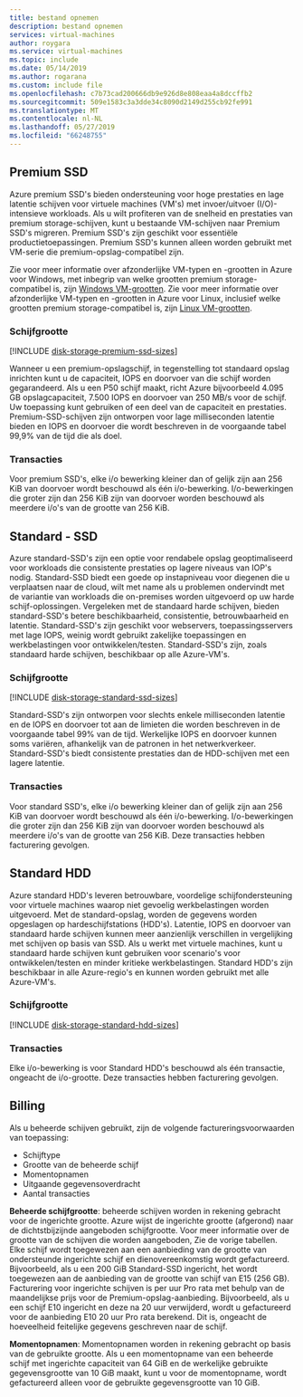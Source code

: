 ```yaml
---
title: bestand opnemen
description: bestand opnemen
services: virtual-machines
author: roygara
ms.service: virtual-machines
ms.topic: include
ms.date: 05/14/2019
ms.author: rogarana
ms.custom: include file
ms.openlocfilehash: c7b73cad200666db9e926d8e808eaa4a8dccffb2
ms.sourcegitcommit: 509e1583c3a3dde34c8090d2149d255cb92fe991
ms.translationtype: MT
ms.contentlocale: nl-NL
ms.lasthandoff: 05/27/2019
ms.locfileid: "66248755"
---
```

## <a name="premium-ssd"></a>Premium SSD

Azure premium SSD's bieden ondersteuning voor hoge prestaties en lage latentie schijven voor virtuele machines (VM's) met invoer/uitvoer (I/O)-intensieve workloads. Als u wilt profiteren van de snelheid en prestaties van premium storage-schijven, kunt u bestaande VM-schijven naar Premium SSD's migreren. Premium SSD's zijn geschikt voor essentiële productietoepassingen. Premium SSD's kunnen alleen worden gebruikt met VM-serie die premium-opslag-compatibel zijn.

Zie voor meer informatie over afzonderlijke VM-typen en -grootten in Azure voor Windows, met inbegrip van welke grootten premium storage-compatibel is, zijn [Windows VM-grootten](../articles/virtual-machines/windows/sizes.md). Zie voor meer informatie over afzonderlijke VM-typen en -grootten in Azure voor Linux, inclusief welke grootten premium storage-compatibel is, zijn [Linux VM-grootten](../articles/virtual-machines/linux/sizes.md).

### <a name="disk-size"></a>Schijfgrootte
[!INCLUDE [disk-storage-premium-ssd-sizes](disk-storage-premium-ssd-sizes.md)]

Wanneer u een premium-opslagschijf, in tegenstelling tot standaard opslag inrichten kunt u de capaciteit, IOPS en doorvoer van die schijf worden gegarandeerd. Als u een P50 schijf maakt, richt Azure bijvoorbeeld 4.095 GB opslagcapaciteit, 7.500 IOPS en doorvoer van 250 MB/s voor de schijf. Uw toepassing kunt gebruiken of een deel van de capaciteit en prestaties. Premium-SSD-schijven zijn ontworpen voor lage milliseconden latentie bieden en IOPS en doorvoer die wordt beschreven in de voorgaande tabel 99,9% van de tijd die als doel.

### <a name="transactions"></a>Transacties

Voor premium SSD's, elke i/o bewerking kleiner dan of gelijk zijn aan 256 KiB van doorvoer wordt beschouwd als één i/o-bewerking. I/o-bewerkingen die groter zijn dan 256 KiB zijn van doorvoer worden beschouwd als meerdere i/o's van de grootte van 256 KiB.

## <a name="standard-ssd"></a>Standard - SSD

Azure standard-SSD's zijn een optie voor rendabele opslag geoptimaliseerd voor workloads die consistente prestaties op lagere niveaus van IOP's nodig. Standard-SSD biedt een goede op instapniveau voor diegenen die u verplaatsen naar de cloud, wilt met name als u problemen ondervindt met de variantie van workloads die on-premises worden uitgevoerd op uw harde schijf-oplossingen. Vergeleken met de standaard harde schijven, bieden standard-SSD's betere beschikbaarheid, consistentie, betrouwbaarheid en latentie. Standard-SSD's zijn geschikt voor webservers, toepassingsservers met lage IOPS, weinig wordt gebruikt zakelijke toepassingen en werkbelastingen voor ontwikkelen/testen. Standard-SSD's zijn, zoals standaard harde schijven, beschikbaar op alle Azure-VM's.

### <a name="disk-size"></a>Schijfgrootte
[!INCLUDE [disk-storage-standard-ssd-sizes](disk-storage-standard-ssd-sizes.md)]

Standard-SSD's zijn ontworpen voor slechts enkele milliseconden latentie en de IOPS en doorvoer tot aan de limieten die worden beschreven in de voorgaande tabel 99% van de tijd. Werkelijke IOPS en doorvoer kunnen soms variëren, afhankelijk van de patronen in het netwerkverkeer. Standard-SSD's biedt consistente prestaties dan de HDD-schijven met een lagere latentie.

### <a name="transactions"></a>Transacties

Voor standard SSD's, elke i/o bewerking kleiner dan of gelijk zijn aan 256 KiB van doorvoer wordt beschouwd als één i/o-bewerking. I/o-bewerkingen die groter zijn dan 256 KiB zijn van doorvoer worden beschouwd als meerdere i/o's van de grootte van 256 KiB. Deze transacties hebben facturering gevolgen.

## <a name="standard-hdd"></a>Standard HDD

Azure standard HDD's leveren betrouwbare, voordelige schijfondersteuning voor virtuele machines waarop niet gevoelig werkbelastingen worden uitgevoerd. Met de standard-opslag, worden de gegevens worden opgeslagen op hardeschijfstations (HDD's). Latentie, IOPS en doorvoer van standaard harde schijven kunnen meer aanzienlijk verschillen in vergelijking met schijven op basis van SSD. Als u werkt met virtuele machines, kunt u standaard harde schijven kunt gebruiken voor scenario's voor ontwikkelen/testen en minder kritieke werkbelastingen. Standard HDD's zijn beschikbaar in alle Azure-regio's en kunnen worden gebruikt met alle Azure-VM's.

### <a name="disk-size"></a>Schijfgrootte
[!INCLUDE [disk-storage-standard-hdd-sizes](disk-storage-standard-hdd-sizes.md)]

### <a name="transactions"></a>Transacties

Elke i/o-bewerking is voor Standard HDD's beschouwd als één transactie, ongeacht de i/o-grootte. Deze transacties hebben facturering gevolgen.

## <a name="billing"></a>Billing

Als u beheerde schijven gebruikt, zijn de volgende factureringsvoorwaarden van toepassing:

- Schijftype
- Grootte van de beheerde schijf
- Momentopnamen
- Uitgaande gegevensoverdracht
- Aantal transacties

**Beheerde schijfgrootte**: beheerde schijven worden in rekening gebracht voor de ingerichte grootte. Azure wijst de ingerichte grootte (afgerond) naar de dichtstbijzijnde aangeboden schijfgrootte. Voor meer informatie over de grootte van de schijven die worden aangeboden, Zie de vorige tabellen. Elke schijf wordt toegewezen aan een aanbieding van de grootte van ondersteunde ingerichte schijf en dienovereenkomstig wordt gefactureerd. Bijvoorbeeld, als u een 200 GiB Standard-SSD ingericht, het wordt toegewezen aan de aanbieding van de grootte van schijf van E15 (256 GB). Facturering voor ingerichte schijven is per uur Pro rata met behulp van de maandelijkse prijs voor de Premium-opslag-aanbieding. Bijvoorbeeld, als u een schijf E10 ingericht en deze na 20 uur verwijderd, wordt u gefactureerd voor de aanbieding E10 20 uur Pro rata berekend. Dit is, ongeacht de hoeveelheid feitelijke gegevens geschreven naar de schijf.

**Momentopnamen**: Momentopnamen worden in rekening gebracht op basis van de gebruikte grootte. Als u een momentopname van een beheerde schijf met ingerichte capaciteit van 64 GiB en de werkelijke gebruikte gegevensgrootte van 10 GiB maakt, kunt u voor de momentopname, wordt gefactureerd alleen voor de gebruikte gegevensgrootte van 10 GiB.

